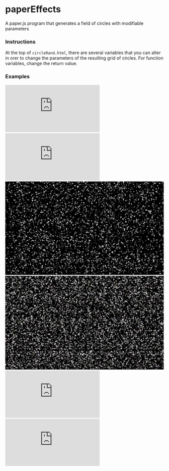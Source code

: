 # paperEffects
A paper.js program that generates a field of circles with modifiable parameters

### Instructions
At the top of `circleRand.html`, there are several variables that you can alter in orer to change the parameters of the resulting grid of circles. For function variables, change the return value.

### Examples
![example 1](https://github.com/gvenezia/paperEffects/blob/master/example-images/paperscript1.pdf)
![example 2](https://github.com/gvenezia/paperEffects/blob/master/example-images/paperscript2.pdf)
![example 3](https://github.com/gvenezia/paperEffects/blob/master/example-images/paperscript3.png)
![example 4](https://github.com/gvenezia/paperEffects/blob/master/example-images/paperscript4.png)
![example 5](https://github.com/gvenezia/paperEffects/blob/master/example-images/paperscript5.pdf)
![example 6](https://github.com/gvenezia/paperEffects/blob/master/example-images/paperscript6.pdf)
